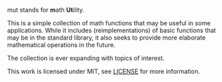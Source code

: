 mut stands for **m**ath **Ut**ility.

This is a simple collection of math functions that may be useful in some applications. While it includes (reimplementations)
of basic functions that may be in the standard library, it also seeks to provide more elaborate mathematical operations in the
future.

The collection is ever expanding with topics of interest.

This work is licensed under MIT, see [LICENSE](LICENSE.md) for more information.
